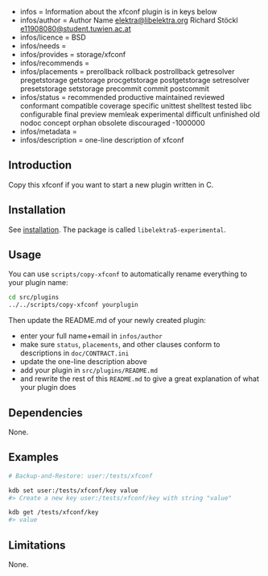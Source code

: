 - infos = Information about the xfconf plugin is in keys below
- infos/author = Author Name <elektra@libelektra.org> Richard Stöckl <e11908080@student.tuwien.ac.at>
- infos/licence = BSD
- infos/needs =
- infos/provides = storage/xfconf
- infos/recommends =
- infos/placements = prerollback rollback postrollback getresolver pregetstorage getstorage procgetstorage postgetstorage setresolver presetstorage setstorage precommit commit postcommit
- infos/status = recommended productive maintained reviewed conformant compatible coverage specific unittest shelltest tested libc configurable final preview memleak experimental difficult unfinished old nodoc concept orphan obsolete discouraged -1000000
- infos/metadata =
- infos/description = one-line description of xfconf

## Introduction

Copy this xfconf if you want to start a new
plugin written in C.

## Installation

See [installation](/doc/INSTALL.md).
The package is called `libelektra5-experimental`.

## Usage

You can use `scripts/copy-xfconf`
to automatically rename everything to your
plugin name:

```bash
cd src/plugins
../../scripts/copy-xfconf yourplugin
```

Then update the README.md of your newly created plugin:

- enter your full name+email in `infos/author`
- make sure `status`, `placements`, and other clauses conform to
  descriptions in `doc/CONTRACT.ini`
- update the one-line description above
- add your plugin in `src/plugins/README.md`
- and rewrite the rest of this `README.md` to give a great
  explanation of what your plugin does

## Dependencies

None.

## Examples

```sh
# Backup-and-Restore: user:/tests/xfconf

kdb set user:/tests/xfconf/key value
#> Create a new key user:/tests/xfconf/key with string "value"

kdb get /tests/xfconf/key
#> value
```

## Limitations

None.
